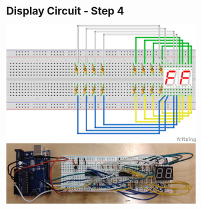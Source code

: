 # Display Circuit - Step 4

![](/assets/display_step4_breadboard.png)
![](/assets/prototype_step4.jpg)
